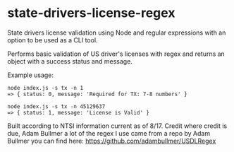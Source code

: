 # state-drivers-license-regex
State drivers license validation using Node and regular expressions with an option to be used as a CLI tool.

Performs basic validation of US driver's licenses with regex and returns an object with a success status and message.

Example usage:
```
node index.js -s tx -n 1
=> { status: 0, message: 'Required for TX: 7-8 numbers' }

node index.js -s tx -n 45129637
=> { status: 1, message: 'License is Valid' }
```

Built according to NTSI information current as of 8/17.
Credit where credit is due, Adam Bullmer a lot of the regex I use came from a repo by Adam Bullmer you can find here: https://github.com/adambullmer/USDLRegex
